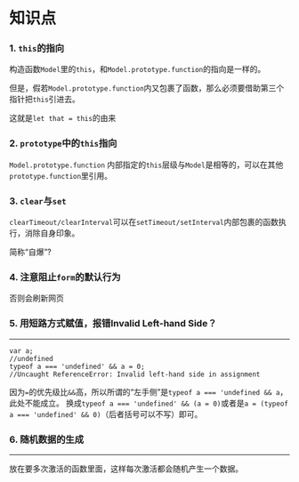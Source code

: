 # 知识点

### 1. `this`的指向

构造函数`Model`里的`this`，和`Model.prototype.function`的指向是一样的。

但是，假若`Model.prototype.function`内又包裹了函数，那么必须要借助第三个指针把`this`引进去。

这就是`let that = this`的由来

### 2. `prototype`中的`this`指向

`Model.prototype.function` 内部指定的`this`层级与`Model`是相等的，可以在其他`prototype.function`里引用。

### 3. `clear`与`set`

`clearTimeout/clearInterval`可以在`setTimeout/setInterval`内部包裹的函数执行，消除自身印象。

简称“自爆”?

### 4. 注意阻止`form`的默认行为

否则会刷新网页

### 5. 用短路方式赋值，报错Invalid Left-hand Side？
---
    var a;
    //undefined
    typeof a === 'undefined' && a = 0;
    //Uncaught ReferenceError: Invalid left-hand side in assignment

因为`=`的优先级比`&&`高，所以所谓的“左手侧”是`typeof a === 'undefined && a`，此处不能成立。
换成`typeof a === 'undefined' && (a = 0)`或者是`a = (typeof a === 'undefined' && 0)`（后者括号可以不写）即可。

### 6. 随机数据的生成
---
放在要多次激活的函数里面，这样每次激活都会随机产生一个数据。